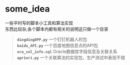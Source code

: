 # some_idea
一些平时写的脚本小工具和算法实现  
东西比较杂,各个脚本内都有相关的说明这只做一个目录  


>**`dingdingOPP.py`**        一个钉钉机器人的包   
>**`baidu_API.py`**          一个百度地图信息点的API包  
>**`ora_col_info.sql`**      Oracle数据库字段信息及关联关系  
>**`apriori.py`**            一个关联算法的实现包，生产测试中表现不错

